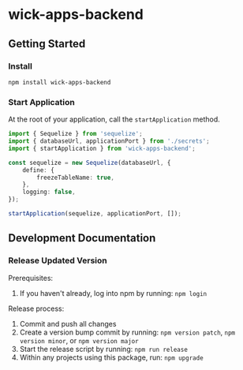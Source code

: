 # wick-apps-backend

## Getting Started

### Install

```
npm install wick-apps-backend
```

### Start Application

At the root of your application, call the `startApplication` method.

```typescript
import { Sequelize } from 'sequelize';
import { databaseUrl, applicationPort } from './secrets';
import { startApplication } from 'wick-apps-backend';

const sequelize = new Sequelize(databaseUrl, {
	define: {
		freezeTableName: true,
	},
	logging: false,
});

startApplication(sequelize, applicationPort, []);
```

## Development Documentation

### Release Updated Version

Prerequisites:

1. If you haven't already, log into npm by running: `npm login`

Release process:

1. Commit and push all changes
2. Create a version bump commit by running: `npm version patch`, `npm version minor`, or `npm version major`
3. Start the release script by running: `npm run release`
4. Within any projects using this package, run: `npm upgrade`
